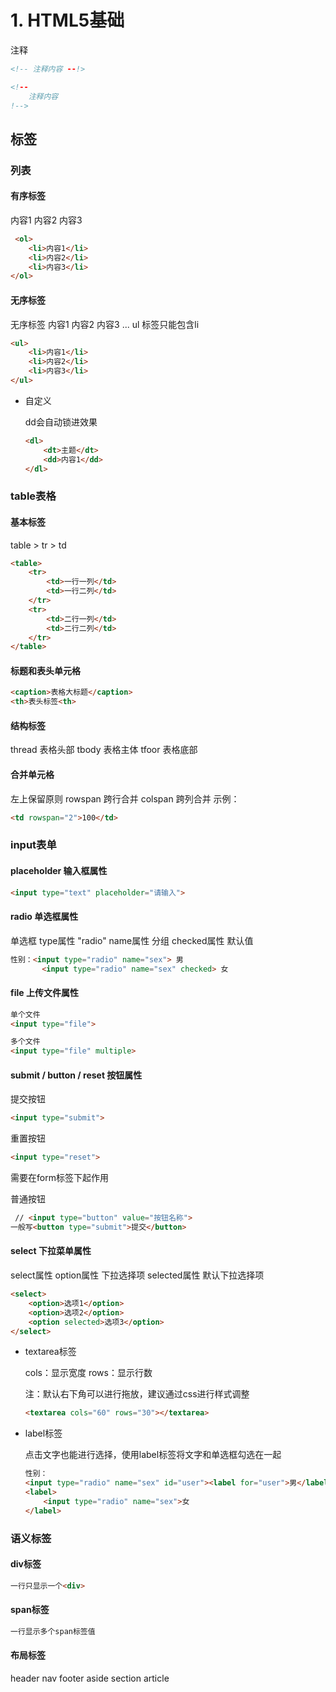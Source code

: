 # 1. HTML5基础

注释

```html
<!-- 注释内容 --!>

<!--
	注释内容
!-->
```

## 标签

### 列表

#### 有序标签

内容1 内容2 内容3

```html
 <ol>
	<li>内容1</li>
	<li>内容2</li>
	<li>内容3</li>
</ol>
```

#### 无序标签

无序标签 内容1 内容2 内容3 ... ul 标签只能包含li

```html
<ul>
	<li>内容1</li>
	<li>内容2</li>
	<li>内容3</li>
</ul>
```

*   自定义

    dd会自动锁进效果

    ```html
    <dl>
    	<dt>主题</dt>
    	<dd>内容1</dd>
    </dl>
    ```

### table表格

#### 基本标签

table > tr > td

```html
<table>
	<tr>
		<td>一行一列</td>
		<td>一行二列</td>
	</tr>
	<tr>
		<td>二行一列</td>
		<td>二行二列</td>
	</tr>
</table>
```

#### 标题和表头单元格

```html
<caption>表格大标题</caption>
<th>表头标签<th>
```

#### 结构标签

thread 表格头部 tbody 表格主体 tfoor 表格底部

#### 合并单元格

左上保留原则 rowspan 跨行合并 colspan 跨列合并 示例：

```html
<td rowspan="2">100</td>
```

### input表单

#### placeholder 输入框属性

```html
<input type="text" placeholder="请输入">
```

#### radio 单选框属性

单选框 type属性 "radio" name属性 分组 checked属性 默认值

```html
性别：<input type="radio" name="sex"> 男
	   <input type="radio" name="sex" checked> 女
```

#### file 上传文件属性

```html
单个文件
<input type="file">

多个文件
<input type="file" multiple>
```

#### submit / button / reset 按钮属性

提交按钮

```html
<input type="submit">
```

重置按钮

```html
<input type="reset">
```

需要在form标签下起作用

普通按钮

```html
 // <input type="button" value="按钮名称">
一般写<button type="submit">提交</button>
```

#### select 下拉菜单属性

select属性 option属性 下拉选择项 selected属性 默认下拉选择项

```html
<select>
	<option>选项1</option>
	<option>选项2</option>
	<option selected>选项3</option>
</select>
```

*   textarea标签

    cols：显示宽度 rows：显示行数

    注：默认右下角可以进行拖放，建议通过css进行样式调整

    ```html
    <textarea cols="60" rows="30"></textarea>
    ```
*   label标签

    点击文字也能进行选择，使用label标签将文字和单选框勾选在一起

    ```html
    性别：
    <input type="radio" name="sex" id="user"><label for="user">男</label>
    <label>
    	<input type="radio" name="sex">女
    </label>
    ```

### 语义标签

#### div标签

```html
一行只显示一个<div>
```

#### span标签

```html
一行显示多个span标签值
```

#### 布局标签

header nav footer aside section article
